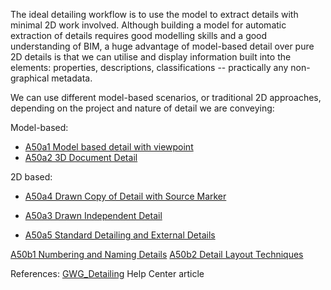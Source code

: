 The ideal detailing workflow is to use the model to extract details with minimal 2D work involved. Although building a model for automatic extraction of details requires good modelling skills and a good understanding of BIM, a huge advantage of model-based detail over pure 2D details is that we can utilise and display information built into the elements: properties, descriptions, classifications -- practically any non-graphical metadata.

We can use different model-based scenarios, or traditional 2D approaches, depending on the project and nature of detail we are conveying:

Model-based:
- [A50a1 Model based detail with viewpoint](notes/4_ArchiCAD/A50a1%20Model%20based%20detail%20with%20viewpoint.md) 
- [A50a2 3D Document Detail](notes/4_ArchiCAD/A50a2%203D%20Document%20Detail.md)

2D based:
- [A50a4 Drawn Copy of Detail with Source Marker](notes/4_ArchiCAD/A50a4%20Drawn%20Copy%20of%20Detail%20with%20Source%20Marker.md)
- [A50a3 Drawn Independent Detail](notes/4_ArchiCAD/A50a3%20Drawn%20Independent%20Detail.md)

- [A50a5 Standard Detailing and External Details](notes/4_ArchiCAD/A50a5%20Standard%20Detailing%20and%20External%20Details.md)

[A50b1 Numbering and Naming Details](notes/4_ArchiCAD/A50b1%20Numbering%20and%20Naming%20Details.md)
[A50b2 Detail Layout Techniques](notes/4_ArchiCAD/A50b2%20Detail%20Layout%20Techniques.md)



References:
[GWG_Detailing](notes/4_ArchiCAD/_assets/GWG_Detailing.pdf)
Help Center article 